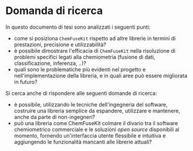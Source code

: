 # Domanda di ricerca

In questo documento di tesi sono analizzati i seguenti punti:

- come si posiziona `ChemFuseKit` rispetto ad altre librerie in termini di prestazioni, precisione e utilizzabilità?
- è possibile dimostrare l'efficacia di `ChemFuseKit` nella risoluzione di problemi specifici legati alla chemiometria (fusione di dati, classificazione, inferenza, ..)?
- quali sono le problematiche più evidenti nel progetto e nell'implementazione della libreria, e in quali aree può essere migliorata in futuro?

Si cerca anche di rispondere alle seguenti domande di ricerca:

- è possibile, utilizzando le tecniche dell'ingegneria del software, costruire una libreria semplice da espandere, utilizzare e mantenere, anche da parte di non-ingegneri?
- può una libreria come ChemFuseKit colmare il divario tra il software chemiometrico commerciale e le soluzioni *open source* disponibili al momento, fornendo un'interfaccia utente flessibile e intuitiva e aggiungendo le funzionalità mancanti alle librerie attuali?
